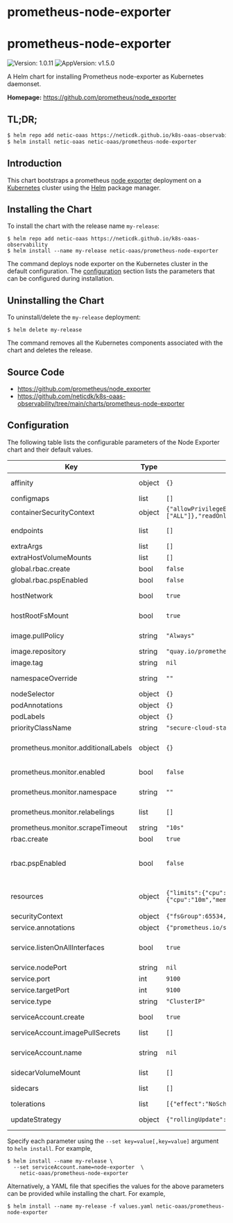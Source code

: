 # prometheus-node-exporter

# prometheus-node-exporter

![Version: 1.0.11](https://img.shields.io/badge/Version-1.0.11-informational?style=flat-square) ![AppVersion: v1.5.0](https://img.shields.io/badge/AppVersion-v1.5.0-informational?style=flat-square)

A Helm chart for installing Prometheus node-exporter as Kubernetes daemonset.

**Homepage:** <https://github.com/prometheus/node_exporter>

## TL;DR;

```bash
$ helm repo add netic-oaas https://neticdk.github.io/k8s-oaas-observability
$ helm install netic-oaas netic-oaas/prometheus-node-exporter
```

## Introduction

This chart bootstraps a prometheus [node exporter](https://github.com/prometheus/node_exporter) deployment on a [Kubernetes](https://kubernetes.io) cluster using the [Helm](https://helm.sh) package manager.

## Installing the Chart

To install the chart with the release name `my-release`:

```console
$ helm repo add netic-oaas https://neticdk.github.io/k8s-oaas-observability
$ helm install --name my-release netic-oaas/prometheus-node-exporter
```

The command deploys node exporter on the Kubernetes cluster in the default configuration. The [configuration](#configuration) section lists the parameters that can be configured during installation.

## Uninstalling the Chart

To uninstall/delete the `my-release` deployment:

```console
$ helm delete my-release
```

The command removes all the Kubernetes components associated with the chart and deletes the release.

## Source Code

* <https://github.com/prometheus/node_exporter>
* <https://github.com/neticdk/k8s-oaas-observability/tree/main/charts/prometheus-node-exporter>

## Configuration

The following table lists the configurable parameters of the Node Exporter chart and their default values.

| Key | Type | Default | Description |
|-----|------|---------|-------------|
| affinity | object | `{}` | A group of affinity scheduling rules for pod assignment |
| configmaps | list | `[]` | Allow mounting additional configmaps. |
| containerSecurityContext | object | `{"allowPrivilegeEscalation":false,"capabilities":{"drop":["ALL"]},"readOnlyRootFilesystem":true}` | SecurityContext for container |
| endpoints | list | `[]` | list of addresses that have node exporter deployed outside of the cluster |
| extraArgs | list | `[]` | Additional container arguments |
| extraHostVolumeMounts | list | `[]` | Additional mounts from the host |
| global.rbac.create | bool | `false` |  |
| global.rbac.pspEnabled | bool | `false` |  |
| hostNetwork | bool | `true` | Whether to expose the service to the host network |
| hostRootFsMount | bool | `true` | If true, node-exporter pods mounts host / at /host/root |
| image.pullPolicy | string | `"Always"` | Image pull policy. For security reasons set to "Always" |
| image.repository | string | `"quay.io/prometheus/node-exporter"` | Image repository |
| image.tag | string | `nil` | Image tag - default to version in Chart.yaml |
| namespaceOverride | string | `""` | Override the deployment namespace @default will be set to `.Release.Namespace` if not set |
| nodeSelector | object | `{}` | Node labels for pod assignment |
| podAnnotations | object | `{}` | Annotations to be added to node exporter pods |
| podLabels | object | `{}` | Additional labels to be added to pods |
| priorityClassName | string | `"secure-cloud-stack-technical-operations-critical"` | Name of Priority Class to assign pods |
| prometheus.monitor.additionalLabels | object | `{}` | Additional labels that can be used so ServiceMonitor will be discovered by Prometheus |
| prometheus.monitor.enabled | bool | `false` | Set this to `true` to create ServiceMonitor for Prometheus operator |
| prometheus.monitor.namespace | string | `""` | namespace where servicemonitor resource should be created |
| prometheus.monitor.relabelings | list | `[]` | Relabelings that should be applied on the ServerMonitor |
| prometheus.monitor.scrapeTimeout | string | `"10s"` | Timeout after which the scrape is ended |
| rbac.create | bool | `true` | If true, create & use RBAC resources |
| rbac.pspEnabled | bool | `false` | Specifies whether a PodSecurityPolicy should be created. https://kubernetes.io/docs/concepts/policy/pod-security-policy/ |
| resources | object | `{"limits":{"cpu":"300m","memory":"50Mi"},"requests":{"cpu":"10m","memory":"30Mi"}}` | CPU/Memory resource requests/limits. It is recommended to adjust the the resources in the concrete context. |
| securityContext | object | `{"fsGroup":65534,"runAsGroup":65534,"runAsNonRoot":true,"runAsUser":65534}` | SecurityContext |
| service.annotations | object | `{"prometheus.io/scrape":"true"}` | Kubernetes service annotations |
| service.listenOnAllInterfaces | bool | `true` | If true, listen on all interfaces using IP `0.0.0.0`. Else listen on the IP address pod has been assigned by Kubernetes. |
| service.nodePort | string | `nil` | The node port of the service |
| service.port | int | `9100` | The service port |
| service.targetPort | int | `9100` | The target port of the container |
| service.type | string | `"ClusterIP"` | Service type |
| serviceAccount.create | bool | `true` | Specifies whether a ServiceAccount should be created |
| serviceAccount.imagePullSecrets | list | `[]` | Specify image pull secrets |
| serviceAccount.name | string | `nil` | Service account to be used. If not set and `serviceAccount.create` is `true`, a name is generated using the fullname template |
| sidecarVolumeMount | list | `[]` | Volume for sidecar containers |
| sidecars | list | `[]` | Additional containers for export metrics to text file |
| tolerations | list | `[{"effect":"NoSchedule","operator":"Exists"}]` | List of node taints to tolerate |
| updateStrategy | object | `{"rollingUpdate":{"maxUnavailable":1},"type":"RollingUpdate"}` | Configure a custom update strategy for the daemonset |

Specify each parameter using the `--set key=value[,key=value]` argument to `helm install`. For example,

```console
$ helm install --name my-release \
  --set serviceAccount.name=node-exporter  \
    netic-oaas/prometheus-node-exporter
```

Alternatively, a YAML file that specifies the values for the above parameters can be provided while installing the chart. For example,

```console
$ helm install --name my-release -f values.yaml netic-oaas/prometheus-node-exporter
```
